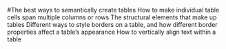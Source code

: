 #The best ways to semantically create tables
How to make individual table cells span multiple columns or rows
The structural elements that make up tables
Different ways to style borders on a table, and how different border properties affect a table’s appearance
How to vertically align text within a table
